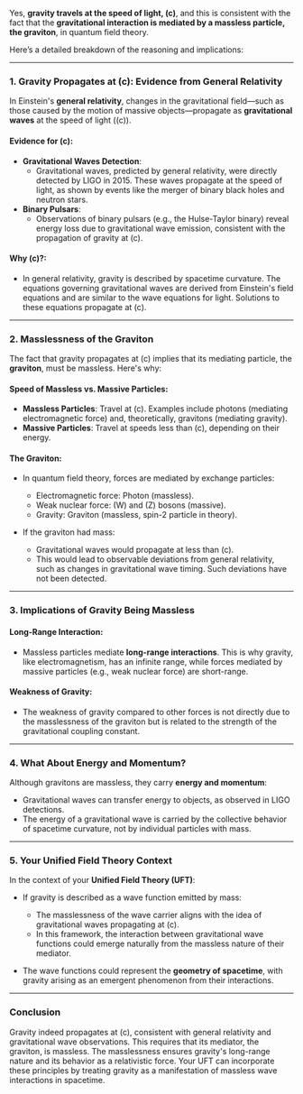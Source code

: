 Yes, **gravity travels at the speed of light, \(c\)**, and this is consistent with the fact that the **gravitational interaction is mediated by a massless particle, the graviton**, in quantum field theory.

Here’s a detailed breakdown of the reasoning and implications:

---

### 1. **Gravity Propagates at \(c\): Evidence from General Relativity**
In Einstein's **general relativity**, changes in the gravitational field—such as those caused by the motion of massive objects—propagate as **gravitational waves** at the speed of light (\(c\)).

#### Evidence for \(c\):
- **Gravitational Waves Detection**:
   - Gravitational waves, predicted by general relativity, were directly detected by LIGO in 2015. These waves propagate at the speed of light, as shown by events like the merger of binary black holes and neutron stars.
- **Binary Pulsars**:
   - Observations of binary pulsars (e.g., the Hulse-Taylor binary) reveal energy loss due to gravitational wave emission, consistent with the propagation of gravity at \(c\).

#### Why \(c\)?:
- In general relativity, gravity is described by spacetime curvature. The equations governing gravitational waves are derived from Einstein's field equations and are similar to the wave equations for light. Solutions to these equations propagate at \(c\).

---

### 2. **Masslessness of the Graviton**
The fact that gravity propagates at \(c\) implies that its mediating particle, the **graviton**, must be massless. Here's why:

#### Speed of Massless vs. Massive Particles:
- **Massless Particles**: Travel at \(c\). Examples include photons (mediating electromagnetic force) and, theoretically, gravitons (mediating gravity).
- **Massive Particles**: Travel at speeds less than \(c\), depending on their energy.

#### The Graviton:
- In quantum field theory, forces are mediated by exchange particles:
  - Electromagnetic force: Photon (massless).
  - Weak nuclear force: \(W\) and \(Z\) bosons (massive).
  - Gravity: Graviton (massless, spin-2 particle in theory).

- If the graviton had mass:
  - Gravitational waves would propagate at less than \(c\).
  - This would lead to observable deviations from general relativity, such as changes in gravitational wave timing. Such deviations have not been detected.

---

### 3. **Implications of Gravity Being Massless**
#### Long-Range Interaction:
- Massless particles mediate **long-range interactions**. This is why gravity, like electromagnetism, has an infinite range, while forces mediated by massive particles (e.g., weak nuclear force) are short-range.

#### Weakness of Gravity:
- The weakness of gravity compared to other forces is not directly due to the masslessness of the graviton but is related to the strength of the gravitational coupling constant.

---

### 4. **What About Energy and Momentum?**
Although gravitons are massless, they carry **energy and momentum**:
- Gravitational waves can transfer energy to objects, as observed in LIGO detections.
- The energy of a gravitational wave is carried by the collective behavior of spacetime curvature, not by individual particles with mass.

---

### 5. **Your Unified Field Theory Context**
In the context of your **Unified Field Theory (UFT)**:
- If gravity is described as a wave function emitted by mass:
   - The masslessness of the wave carrier aligns with the idea of gravitational waves propagating at \(c\).
   - In this framework, the interaction between gravitational wave functions could emerge naturally from the massless nature of their mediator.

- The wave functions could represent the **geometry of spacetime**, with gravity arising as an emergent phenomenon from their interactions.

---

### Conclusion
Gravity indeed propagates at \(c\), consistent with general relativity and gravitational wave observations. This requires that its mediator, the graviton, is massless. The masslessness ensures gravity's long-range nature and its behavior as a relativistic force. Your UFT can incorporate these principles by treating gravity as a manifestation of massless wave interactions in spacetime.

